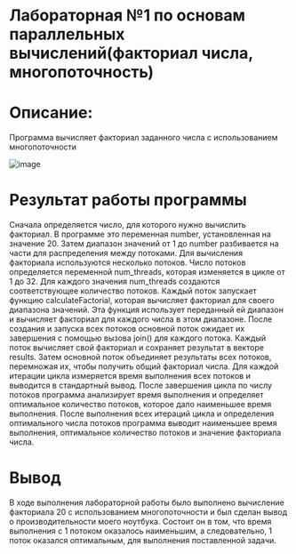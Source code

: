 # Лабораторная №1 по основам параллельных вычислений(факториал числа, многопоточность)

# Описание:
Программа вычисляет факториал заданного числа с использованием многопоточности

![image](https://github.com/leha123456789/lab1_factorial/assets/19330391/0bf290be-059c-40ec-8cf4-4ef6100cf373)

# Результат работы программы

Сначала определяется число, для которого нужно вычислить факториал. В программе это переменная number, установленная на значение 20. Затем диапазон значений от 1 до number разбивается на части для распределения между потоками. 
Для вычисления факториала используются несколько потоков. Число потоков определяется переменной num_threads, которая изменяется в цикле от 1 до 32. Для каждого значения num_threads создаются соответствующее количество потоков. 
Каждый поток запускает функцию calculateFactorial, которая вычисляет факториал для своего диапазона значений. Эта функция использует переданный ей диапазон и вычисляет факториал для каждого числа в этом диапазоне. 
После создания и запуска всех потоков основной поток ожидает их завершения с помощью вызова join() для каждого потока. 
Каждый поток вычисляет свой факториал и сохраняет результат в векторе results. Затем основной поток объединяет результаты всех потоков, перемножая их, чтобы получить общий факториал числа. 
Для каждой итерации цикла измеряется время выполнения всех потоков и выводится в стандартный вывод. 
После завершения цикла по числу потоков программа анализирует время выполнения и определяет оптимальное количество потоков, которое дало наименьшее время выполнения. 
После выполнения всех итераций цикла и определения оптимального числа потоков программа выводит наименьшее время выполнения, оптимальное количество потоков и значение факториала числа.
# Вывод
В ходе выполнения лабораторной работы было выполнено вычисление факториала 20 с использованием многопоточности и был сделан вывод о производительности моего ноутбука. Состоит он в том, что время выполнения с 1 потоком оказалось наименьшим, а следовательно, 1 поток оказался оптимальным, для выполнения поставленной задачи.
